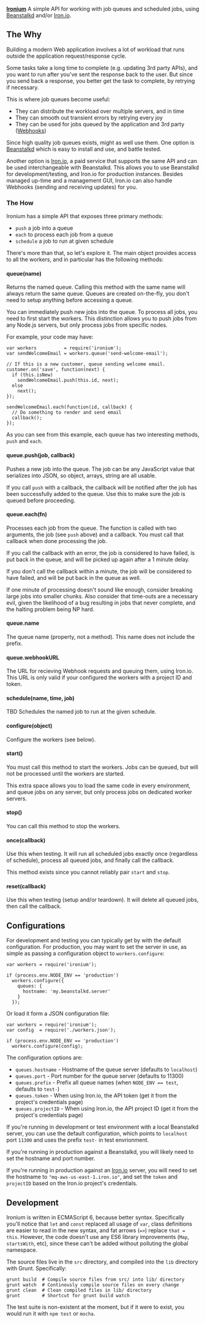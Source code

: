 **[Ironium](https://github.com/assaf/ironium)** A simple API for working with
job queues and scheduled jobs, using
[Beanstalkd](http://kr.github.io/beanstalkd/) and/or
[Iron.io](http://www.iron.io/).


## The Why

Building a modern Web application involves a lot of workload that runs outside
the application request/response cycle.

Some tasks take a long time to complete (e.g. updating 3rd party APIs), and you
want to run after you've sent the response back to the user.  But since you send
back a response, you better get the task to complete, by retrying if necessary.

This is where job queues become useful:
- They can distribute the workload over multiple servers, and in time
- They can smooth out transient errors by retrying every joy
- They can be used for jobs queued by the application and 3rd party
  ([Webhooks](http://www.webhooks.org/))

Since high quality job queues exists, might as well use them.  One option is
[Beanstalkd](http://kr.github.io/beanstalkd/) which is easy to install and use,
and battle tested.

Another option is [Iron.io](http://www.iron.io/), a paid service that supports
the same API and can be used interchangeable with Beanstalkd.  This allows you
to use Beanstalkd for development/testing, and Iron.io for production instances.
Besides managed up-time and a management GUI, Iron.io can also handle Webhooks
(sending and receiving updates) for you.


### The How

Ironium has a simple API that exposes three primary methods:
- `push` a job into a queue
- `each` to process each job from a queue
- `schedule` a job to run at given schedule

There's more than that, so let's explore it.  The main object provides access to
all the workers, and in particular has the following methods:


#### queue(name)

Returns the named queue.  Calling this method with the same name will always
return the same queue.  Queues are created on-the-fly, you don't need to setup
anything before accessing a queue.

You can immediately push new jobs into the queue.  To process all jobs, you need
to first start the workers.  This distinction allows you to push jobs from any
Node.js servers, but only process jobs from specific nodes.

For example, your code may have:

```
var workers          = require('ironium');
var sendWelcomeEmail = workers.queue('send-welcome-email');

// If this is a new customer, queue sending welcome email.
customer.on('save', function(next) {
  if (this.isNew)
    sendWelcomeEmail.push(this.id, next);
  else
    next();
});

sendWelcomeEmail.each(function(id, callback) {
  // Do something to render and send email
  callback();
});

```

As you can see from this example, each queue has two interesting methods, `push`
and `each`.

#### queue.push(job, callback)

Pushes a new job into the queue.  The job can be any JavaScript value that
serializes into JSON, so object, arrays, string are all usable.

If you call `push` with a callback, the callback will be notified after the job
has been successfully added to the queue.  Use this to make sure the job is
queued before proceeding.

#### queue.each(fn)

Processes each job from the queue.  The function is called with two arguments,
the job (see `push` above) and a callback.  You must call that callback when
done processing the job.

If you call the callback with an error, the job is considered to have failed, is
put back in the queue, and will be picked up again after a 1 minute delay.

If you don't call the callback within a minute, the job will be considered to
have failed, and will be put back in the queue as well.

If one minute of processing doesn't sound like enough, consider breaking large
jobs into smaller chunks.  Also consider that time-outs are a necessary evil,
given the likelihood of a bug resulting in jobs that never complete, and the
halting problem being NP hard.

#### queue.name

The queue name (property, not a method).  This name does not include the prefix.

#### queue.webhookURL

The URL for recieving Webhook requests and queuing them, using Iron.io.  This
URL is only valid if your configured the workers with a project ID and token.


#### schedule(name, time, job)

TBD Schedules the named job to run at the given schedule.


#### configure(object)

Configure the workers (see below).


#### start()

You must call this method to start the workers.  Jobs can be queued, but will
not be processed until the workers are started.

This extra space allows you to load the same code in every environment, and
queue jobs on any server, but only process jobs on dedicated worker servers.


#### stop()

You can call this method to stop the workers.


#### once(callback)

Use this when testing.  It will run all scheduled jobs exactly once (regardless
of schedule), process all queued jobs, and finally call the callback.

This method exists since you cannot reliably pair `start` and `stop`.


#### reset(callback)

Use this when testing (setup and/or teardown).  It will delete all queued jobs,
then call the callback.



## Configurations

For development and testing you can typically get by with the default
configuration.  For production, you may want to set the server in use, as simple
as passing a configuration object to `workers.configure`:

```
var workers = require('ironium');

if (process.env.NODE_ENV == 'production')
  workers.configure({
    queues: {
      hostname: 'my.beanstalkd.server'
    }
  });
```

Or load it form a JSON configuration file:

```
var workers = require('ironium');
var config  = require('./workers.json');

if (process.env.NODE_ENV == 'production')
  workers.configure(config);
```

The configuration options are:

* `queues.hostname`   - Hostname of the queue server (defaults to `localhost`)
* `queues.port`       - Port number for the queue server (defaults to 11300)
* `queues.prefix`     - Prefix all queue names (when `NODE_ENV == test`,
  defaults to `test-`)
* `queues.token`      - When using Iron.io, the API token (get it from the
  project's credentials page)
* `queues.projectID`  -  When using Iron.io, the API project ID (get it from the
  project's credentials page)

If you're running in development or test environment with a local Beanstalkd
server, you can use the default configuration, which points to `localhost` port
`11300` and uses the prefix `test-` in test envrionment.

If you're running in production against a Beanstalkd, you will likely need to
set the hostname and port number.

If you're running in production against an [Iron.io](https://hud.iron.io/)
server, you will need to set the hostname to `"mq-aws-us-east-1.iron.io"`, and
set the `token` and `projectID` based on the Iron.io project's credentials.


## Development

Ironium is written in ECMAScript 6, because better syntax.  Specifically you'll
notice that `let` and `const` replaced all usage of `var`, class definitions are
easier to read in the new syntax, and fat arrows (`=>`) replace `that = this`.
However, the code doesn't use any ES6 library improvements (`Map`, `startsWith`,
etc), since these can't be added without polluting the global namespace.

The source files live in the `src` directory, and compiled into the `lib`
directory with Grunt.  Specifically:

```
grunt build  # Compile source files from src/ into lib/ directory
grunt watch  # Continously compile source files on every change
grunt clean  # Clean compiled files in lib/ directory
grunt        # Shortcut for grunt build watch
```

The test suite is non-existent at the moment, but if it were to exist, you would
run it with `npm test` or `mocha`.

